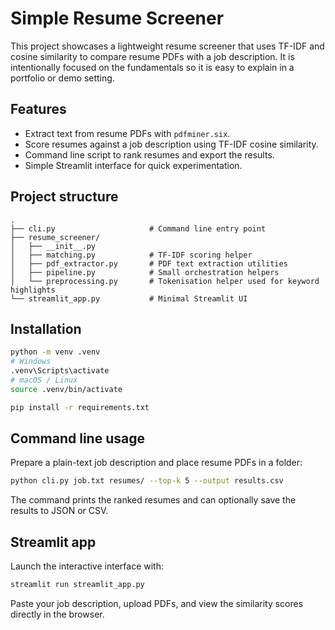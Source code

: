 ﻿# Simple Resume Screener

This project showcases a lightweight resume screener that uses TF-IDF and cosine similarity to compare resume PDFs with a job description. It is intentionally focused on the fundamentals so it is easy to explain in a portfolio or demo setting.

## Features

- Extract text from resume PDFs with `pdfminer.six`.
- Score resumes against a job description using TF-IDF cosine similarity.
- Command line script to rank resumes and export the results.
- Simple Streamlit interface for quick experimentation.

## Project structure

```
.
├── cli.py                     # Command line entry point
├── resume_screener/
│   ├── __init__.py
│   ├── matching.py            # TF-IDF scoring helper
│   ├── pdf_extractor.py       # PDF text extraction utilities
│   ├── pipeline.py            # Small orchestration helpers
│   └── preprocessing.py       # Tokenisation helper used for keyword highlights
└── streamlit_app.py           # Minimal Streamlit UI
```

## Installation

```bash
python -m venv .venv
# Windows
.venv\Scripts\activate
# macOS / Linux
source .venv/bin/activate

pip install -r requirements.txt
```

## Command line usage

Prepare a plain-text job description and place resume PDFs in a folder:

```bash
python cli.py job.txt resumes/ --top-k 5 --output results.csv
```

The command prints the ranked resumes and can optionally save the results to JSON or CSV.

## Streamlit app

Launch the interactive interface with:

```bash
streamlit run streamlit_app.py
```

Paste your job description, upload PDFs, and view the similarity scores directly in the browser.
